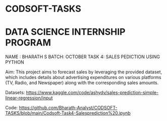 # CODSOFT-TASKS
# DATA SCIENCE INTERNSHIP PROGRAM
NAME : BHARATH S
BATCH: OCTOBER 
TASK 4: SALES PEDICTION USING PYTHON

Aim:
This project aims to forecast sales by leveraging the provided dataset, which includes details about advertising expenditures on various platforms (TV, Radio, and Newspaper) along with the corresponding sales amounts.

Datasets: https://www.kaggle.com/code/ashydv/sales-prediction-simple-linear-regression/input

Code: https://github.com/Bharath-Analyst/CODSOFT-TASKS/blob/main/Codsoft-Task4-Salesprediction%20.ipynb
